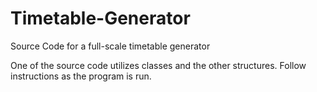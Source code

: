 # Timetable-Generator
Source Code for a full-scale timetable generator 

One of the source code utilizes classes and the other structures. Follow instructions as the program is run.
